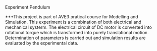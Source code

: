 Experiment Pendulum

***This project is part of AVE3 pratical course for Modelling and Simulation.
This experiment is a combination of both electrical and mechanical systerm. 
The electrical circuit of DC motor is converted into rotational torque which is transformed into purely translational motion.
Determination of parameters is carried out and simulation results are evaluated by the experimental data.
